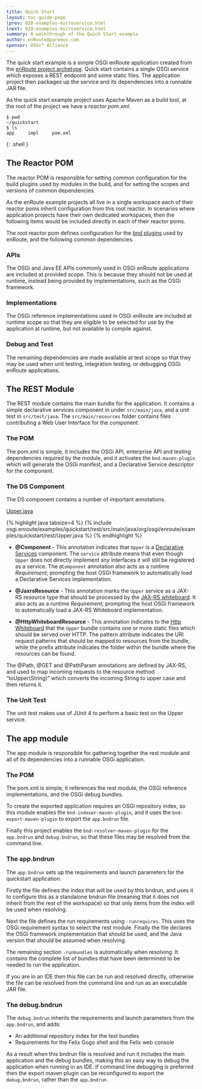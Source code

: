 ```yaml
---
title: Quick Start  
layout: toc-guide-page
lprev: 020-examples-microservice.html 
lnext: 020-examples-microservice.html
summary: A walkthrough of the Quick Start example
author: enRoute@paremus.com
sponsor: OSGi™ Alliance 
---
```


The quick start example is a simple OSGi enRoute application created from the [enRoute project archetype](../about/112-enRoute-Archetypes.html#the-project-archetype). Quick start contains a single OSGi service which exposes a REST endpoint and some static files. The application project then packages up the service and its dependencies into a runnable JAR file.

As the quick start example project uses Apache Maven as a build tool, at the root of the project we have a _reactor pom.xml_.

    $ pwd
    ~/quickstart 
    $ ls 
    app     impl     pom.xml
{: .shell }


## The Reactor POM

The reactor POM is responsible for setting common configuration for the build plugins used by modules in the build, and for setting the scopes and versions of common dependencies. 

As the enRoute example projects all live in a single workspace each of their reactor poms inherit configuration from this root reactor. In scenarios where application projects have their own dedicated workspaces, then the following items would be included directly in each of their reactor poms.

The root reactor pom defines configuration for the [bnd plugins](/about/115-bnd-plugins.html) used by enRoute, and the following common dependencies.

### APIs
The OSGi and Java EE APIs commonly used in OSGi enRoute applications are included at provided scope. This is because they should not be used at runtime, instead being provided by implementations, such as the OSGi framework.

### Implementations
The OSGi reference implementations used in OSGi enRoute are included at runtime scope so that they are eligible to be selected for use by the application at runtime, but not available to compile against.

### Debug and Test
The remaining dependencies are made available at test scope so that they may be used when unit testing, integration testing, or debugging OSGi enRoute applications.


## The REST Module

The REST module contains the main bundle for the application. It contains a simple declarative services component in under `src/main/java`, and a unit test in `src/test/java`. The `src/main/resources` folder contains files contributing a Web User Interface for the component.

### The POM

The pom.xml is simple, it includes the OSGi API, enterprise API and testing dependencies required by the module, and it activates the `bnd-maven-plugin` which will generate the OSGi manifest, and a Declarative Service descriptor for the component.

### The DS Component
The DS component contains a number of important annotations.

<p>
  <a class="btn btn-primary" data-toggle="collapse" href="#Upper" aria-expanded="false" aria-controls="Upper">
    Upper.java
  </a>
</p>
<div class="collapse" id="Upper">
  <div class="card card-block">
{% highlight java tabsize=4 %}
{% include osgi.enroute/examples/quickstart/rest/src/main/java/org/osgi/enroute/examples/quickstart/rest/Upper.java %}
{% endhighlight %}

  </div>
</div>

* **@Component** - This annotation indicates that `Upper` is a [Declarative Services](../faq/300-declarative-services) component. The `service` attribute means that even though `Upper` does not directly implement any interfaces it will still be registered as a service. The `@Component` annotation also acts as a runtime _Requirement_; prompting the host OSGi framework to automatically load a Declarative Services implementation.

* **@JaxrsResource** - This annotation marks the `Upper` service as a JAX-RS resource type that should be processed by the [JAX-RS whiteboard](../FAQ/400-patterns.html#whiteboard-pattern). It also acts as a runtime _Requirement_; prompting the host OSGi framework to automatically load a JAX-RS Whiteboard implementation.

* **@HttpWhiteboardResource** - This annotation indicates to the [Http Whiteboard](../FAQ/400-patterns.html#whiteboard-pattern) that the `Upper` bundle contains one or more static files which should be served over HTTP. The pattern attribute indicates the URI request patterns that should be mapped to resources from the bundle, while the prefix attribute indicates the folder within the bundle where the resources can be found.

The @Path, @GET and @PathParam annotations are defined by JAX-RS, and used to map incoming requests to the resource method “toUpper(String)” which converts the incoming String to upper case and then returns it.

### The Unit Test

The unit test makes use of JUnit 4 to perform a basic test on the Upper service.

## The app module

The app module is responsible for gathering together the rest module and all of its dependencies into a runnable OSGi application.

### The POM

The pom.xml is simple, it references the rest module, the OSGi reference implementations, and the OSGi debug bundles.

To create the exported application requires an OSGi repository index, so this module enables the `bnd-indexer-maven-plugin`, and it uses the `bnd-export-maven-plugin` to export the `app.bndrun` file.

Finally this project enables the `bnd-resolver-maven-plugin` for the `app.bndrun` and `debug.bndrun`, so that these files may be resolved from the command line.

### The app.bndrun

The `app.bndrun` sets up the requirements and launch parameters for the quickstart application.

Firstly the file defines the index that will be used by this bndrun, and uses it to configure this as a standalone bndrun file (meaning that it does not inherit from the rest of the workspace) so that only items from the index will be used when resolving.

Next the file defines the run requirements using `-runrequires`. This uses the OSGi requirement syntax to select the rest module.
Finally the file declares the OSGi framework implementation that should be used, and the Java version that should be assumed when resolving.

The remaining section `-runbundles` is automatically when resolving. It contains the complete list of bundles that have been determined to be needed to run the application.

If you are in an IDE then this file can be run and resolved directly, otherwise the file can be resolved from the command line and run as an executable JAR file.

### The debug.bndrun

The `debug.bndrun` inherits the requirements and launch parameters from the `app.bndrun`, and adds:
* An additional repository index for the test bundles
* Requirements for the Felix Gogo shell and the Felix web console

As a result when this bndrun file is resolved and run it includes the main application and the debug bundles, making this an easy way to debug the application when running in an IDE. If command line debugging is preferred then the export maven plugin can be reconfigured to export the `debug.bndrun`, rather than the `app.bndrun`.

